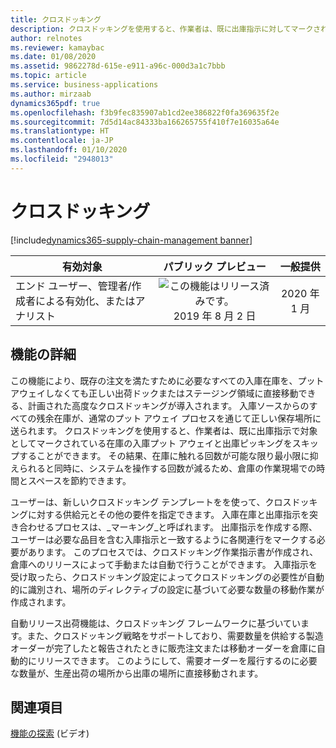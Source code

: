 ```yaml
---
title: クロスドッキング
description: クロスドッキングを使用すると、作業者は、既に出庫指示に対してマークされている在庫の入庫プット アウェイと出庫ピッキングをスキップすることができます。
author: relnotes
ms.reviewer: kamaybac
ms.date: 01/08/2020
ms.assetid: 9862278d-615e-e911-a96c-000d3a1c7bbb
ms.topic: article
ms.service: business-applications
ms.author: mirzaab
dynamics365pdf: true
ms.openlocfilehash: f3b9fec835907ab1cd2ee386822f0fa369635f2e
ms.sourcegitcommit: 7d5d14ac84333ba166265755f410f7e16035a64e
ms.translationtype: HT
ms.contentlocale: ja-JP
ms.lasthandoff: 01/10/2020
ms.locfileid: "2948013"
---
```

# <a name="cross-docking"></a>クロスドッキング
[!include[dynamics365-supply-chain-management banner](../includes/dynamics365-supply-chain-management.md)]

| 有効対象    |  パブリック プレビュー | 一般提供 | 
| ---------- | :----------: |:----------: |
|エンド ユーザー、管理者/作成者による有効化、またはアナリスト|![この機能はリリース済みです。](/dynamics365-release-plan/media/green-checkmark.png "この機能はリリース済みです。") 2019 年 8 月 2 日| 2020 年 1 月|






## <a name="feature-details"></a>機能の詳細
<!--feature detail start -->
この機能により、既存の注文を満たすために必要なすべての入庫在庫を、プット アウェイしなくても正しい出荷ドックまたはステージング領域に直接移動できる、計画された高度なクロスドッキングが導入されます。 入庫ソースからのすべての残余在庫が、通常のプット アウェイ プロセスを通じて正しい保存場所に送られます。 クロスドッキングを使用すると、作業者は、既に出庫指示で対象としてマークされている在庫の入庫プット アウェイと出庫ピッキングをスキップすることができます。 その結果、在庫に触れる回数が可能な限り最小限に抑えられると同時に、システムを操作する回数が減るため、倉庫の作業現場での時間とスペースを節約できます。 

ユーザーは、新しいクロスドッキング テンプレートをを使って、クロスドッキングに対する供給元とその他の要件を指定できます。 入庫在庫と出庫指示を突き合わせるプロセスは、_マーキング_と呼ばれます。 出庫指示を作成する際、ユーザーは必要な品目を含む入庫指示と一致するように各関連行をマークする必要があります。 このプロセスでは、クロスドッキング作業指示書が作成され、倉庫へのリリースによって手動または自動で行うことができます。 入庫指示を受け取ったら、クロスドッキング設定によってクロスドッキングの必要性が自動的に識別され、場所のディレクティブの設定に基づいて必要な数量の移動作業が作成されます。

自動リリース出荷機能は、クロスドッキング フレームワークに基づいています。また、クロスドッキング戦略をサポートしており、需要数量を供給する製造オーダーが完了したと報告されたときに販売注文または移動オーダーを倉庫に自動的にリリースできます。 このようにして、需要オーダーを履行するのに必要な数量が、生産出荷の場所から出庫の場所に直接移動されます。
<!--feature detail end -->










## <a name="see-also"></a>関連項目
[機能の探索](https://www.microsoft.com/videoplayer/embed/RE4f7LF) (ビデオ)

